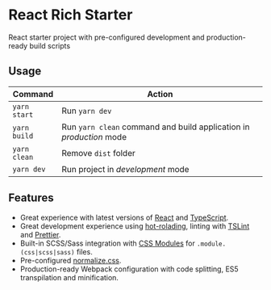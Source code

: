 # React Rich Starter

React starter project with pre-configured development and production-ready build scripts

## Usage

| Command      | Action                                                              |
| ------------ | ------------------------------------------------------------------- |
| `yarn start` | Run `yarn dev`                                                      |
| `yarn build` | Run `yarn clean` command and build application in _production_ mode |
| `yarn clean` | Remove `dist` folder                                                |
| `yarn dev`   | Run project in _development_ mode                                   |

## Features

- Great experience with latest versions of [React](https://reactjs.org/) and [TypeScript](https://www.typescriptlang.org/).
- Great development experience using [hot-rolading](https://github.com/gaearon/react-hot-loader), linting with [TSLint](https://palantir.github.io/tslint/) and [Prettier](https://github.com/prettier/prettier).
- Built-in SCSS/Sass integration with [CSS Modules](https://github.com/css-modules/css-modules) for `.module.(css|scss|sass)` files.
- Pre-configured [normalize.css](https://necolas.github.io/normalize.css/).
- Production-ready Webpack configuration with code splitting, ES5 transpilation and minification.
